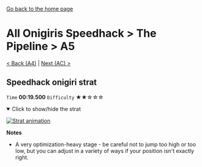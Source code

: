 [Go back to the home page](https://github.com/Doublevil/scbspeedrun)

# All Onigiris Speedhack > The Pipeline > A5

[< Back (A4)](https://github.com/Doublevil/scbspeedrun/blob/main/levels/arb_sh/A/A4.md) | [Next (AC) >](https://github.com/Doublevil/scbspeedrun/blob/main/levels/arb_sh/A/AC.md)

## Speedhack onigiri strat

`Time` **00:19.500** `Difficulty` ★★☆☆☆
<details open>
  <summary>Click to show/hide the strat</summary>

  [![Strat animation](https://github.com/Doublevil/scbspeedrun/blob/main/media/levels/A/A5_S_OnigiriStrat.webp)](https://github.com/Doublevil/scbspeedrun/blob/main/media/levels/A/A5_S_OnigiriStrat.mp4?raw=true)

  **Notes**
  - A very optimization-heavy stage - be careful not to jump too high or too low, but you can adjust in a variety of ways if your position isn't exactly right.
</details>

